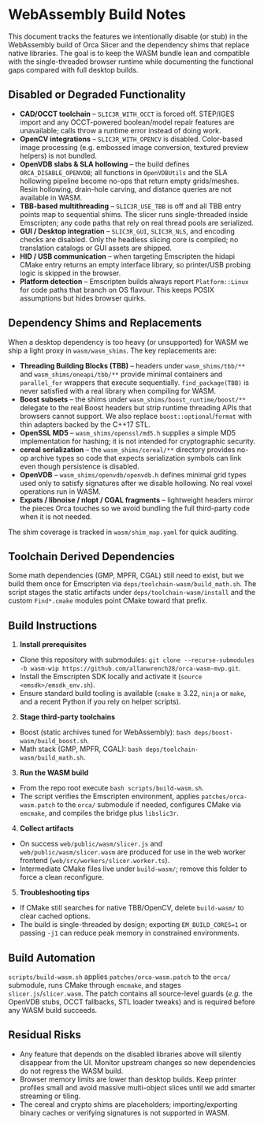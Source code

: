 # WebAssembly Build Notes

This document tracks the features we intentionally disable (or stub) in the WebAssembly
build of Orca Slicer and the dependency shims that replace native libraries. The goal is
to keep the WASM bundle lean and compatible with the single-threaded browser runtime
while documenting the functional gaps compared with full desktop builds.

## Disabled or Degraded Functionality

- **CAD/OCCT toolchain** – `SLIC3R_WITH_OCCT` is forced off. STEP/IGES import and any
  OCCT-powered boolean/model repair features are unavailable; calls throw a runtime
  error instead of doing work.
- **OpenCV integrations** – `SLIC3R_WITH_OPENCV` is disabled. Color-based image
  processing (e.g. embossed image conversion, textured preview helpers) is not bundled.
- **OpenVDB slabs & SLA hollowing** – the build defines `ORCA_DISABLE_OPENVDB`; all
  functions in `OpenVDBUtils` and the SLA hollowing pipeline become no-ops that return
  empty grids/meshes. Resin hollowing, drain-hole carving, and distance queries are not
  available in WASM.
- **TBB-based multithreading** – `SLIC3R_USE_TBB` is off and all TBB entry points map to
  sequential shims. The slicer runs single-threaded inside Emscripten; any code paths
  that rely on real thread pools are serialized.
- **GUI / Desktop integration** – `SLIC3R_GUI`, `SLIC3R_NLS`, and encoding checks are
  disabled. Only the headless slicing core is compiled; no translation catalogs or GUI
  assets are shipped.
- **HID / USB communication** – when targeting Emscripten the hidapi CMake entry returns
  an empty interface library, so printer/USB probing logic is skipped in the browser.
- **Platform detection** – Emscripten builds always report `Platform::Linux` for code
  paths that branch on OS flavour. This keeps POSIX assumptions but hides browser quirks.

## Dependency Shims and Replacements

When a desktop dependency is too heavy (or unsupported) for WASM we ship a light proxy in
`wasm/wasm_shims`. The key replacements are:

- **Threading Building Blocks (TBB)** – headers under `wasm_shims/tbb/**` and
  `wasm_shims/oneapi/tbb/**` provide minimal containers and `parallel_for` wrappers that
  execute sequentially. `find_package(TBB)` is never satisfied with a real library when
  compiling for WASM.
- **Boost subsets** – the shims under `wasm_shims/boost_runtime/boost/**` delegate to the
  real Boost headers but strip runtime threading APIs that browsers cannot support. We
  also replace `boost::optional`/`format` with thin adapters backed by the C++17 STL.
- **OpenSSL MD5** – `wasm_shims/openssl/md5.h` supplies a simple MD5 implementation for
  hashing; it is not intended for cryptographic security.
- **cereal serialization** – the `wasm_shims/cereal/**` directory provides no-op archive
  types so code that expects serialization symbols can link even though persistence is
  disabled.
- **OpenVDB** – `wasm_shims/openvdb/openvdb.h` defines minimal grid types used only to
  satisfy signatures after we disable hollowing. No real voxel operations run in WASM.
- **Expats / libnoise / nlopt / CGAL fragments** – lightweight headers mirror the pieces
  Orca touches so we avoid bundling the full third-party code when it is not needed.

The shim coverage is tracked in `wasm/shim_map.yaml` for quick auditing.

## Toolchain Derived Dependencies

Some math dependencies (GMP, MPFR, CGAL) still need to exist, but we build them once for
Emscripten via `deps/toolchain-wasm/build_math.sh`. The script stages the static
artifacts under `deps/toolchain-wasm/install` and the custom `Find*.cmake` modules point
CMake toward that prefix.

## Build Instructions

1. **Install prerequisites**
  - Clone this repository with submodules: `git clone --recurse-submodules -b wasm-wip https://github.com/allanwrench28/orca-wasm-mvp.git`.
  - Install the Emscripten SDK locally and activate it (`source <emsdk>/emsdk_env.sh`).
  - Ensure standard build tooling is available (`cmake` ≥ 3.22, `ninja` or `make`, and a recent Python if you rely on helper scripts).

2. **Stage third-party toolchains**
  - Boost (static archives tuned for WebAssembly): `bash deps/boost-wasm/build_boost.sh`.
  - Math stack (GMP, MPFR, CGAL): `bash deps/toolchain-wasm/build_math.sh`.

3. **Run the WASM build**
  - From the repo root execute `bash scripts/build-wasm.sh`.
  - The script verifies the Emscripten environment, applies `patches/orca-wasm.patch` to the `orca/` submodule if needed, configures CMake via `emcmake`, and compiles the bridge plus `libslic3r`.

4. **Collect artifacts**
  - On success `web/public/wasm/slicer.js` and `web/public/wasm/slicer.wasm` are produced for use in the web worker frontend (`web/src/workers/slicer.worker.ts`).
  - Intermediate CMake files live under `build-wasm/`; remove this folder to force a clean reconfigure.

5. **Troubleshooting tips**
  - If CMake still searches for native TBB/OpenCV, delete `build-wasm/` to clear cached options.
  - The build is single-threaded by design; exporting `EM_BUILD_CORES=1` or passing `-j1` can reduce peak memory in constrained environments.

## Build Automation

`scripts/build-wasm.sh` applies `patches/orca-wasm.patch` to the `orca/` submodule, runs
CMake through `emcmake`, and stages `slicer.js`/`slicer.wasm`. The patch contains all
source-level guards (_e.g._ the OpenVDB stubs, OCCT fallbacks, STL loader tweaks) and is
required before any WASM build succeeds.

## Residual Risks

- Any feature that depends on the disabled libraries above will silently disappear from
  the UI. Monitor upstream changes so new dependencies do not regress the WASM build.
- Browser memory limits are lower than desktop builds. Keep printer profiles small and
  avoid massive multi-object slices until we add smarter streaming or tiling.
- The cereal and crypto shims are placeholders; importing/exporting binary caches or
  verifying signatures is not supported in WASM.
